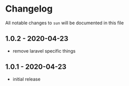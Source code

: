 # Changelog

All notable changes to `sun` will be documented in this file

## 1.0.2 - 2020-04-23

- remove laravel specific things

## 1.0.1 - 2020-04-23

- initial release
